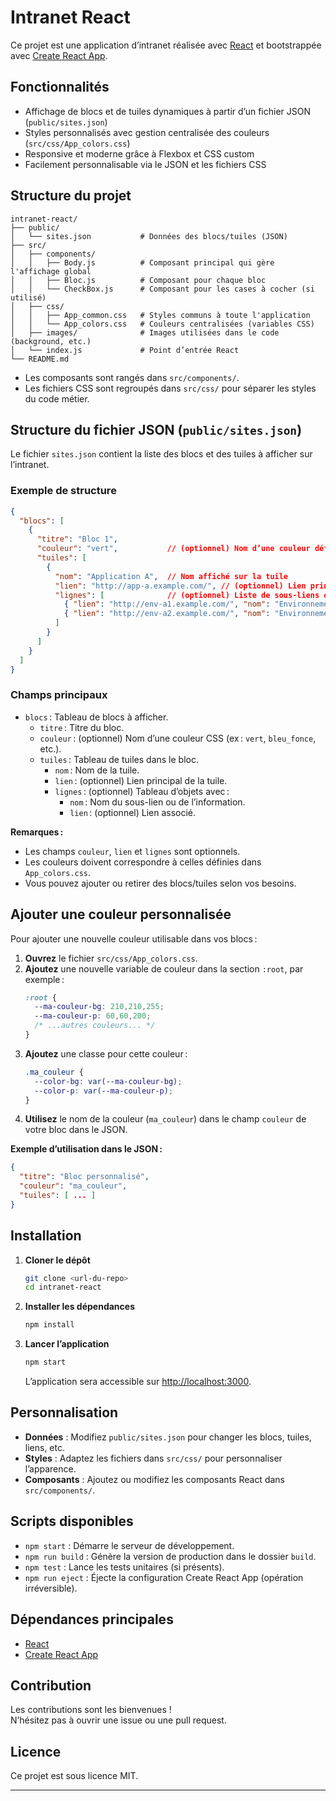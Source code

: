 # Intranet React

Ce projet est une application d’intranet réalisée avec [React](https://react.dev/) et bootstrappée avec [Create React App](https://github.com/facebook/create-react-app).

## Fonctionnalités

- Affichage de blocs et de tuiles dynamiques à partir d’un fichier JSON (`public/sites.json`)
- Styles personnalisés avec gestion centralisée des couleurs (`src/css/App_colors.css`)
- Responsive et moderne grâce à Flexbox et CSS custom
- Facilement personnalisable via le JSON et les fichiers CSS

## Structure du projet

```
intranet-react/
├── public/
│   └── sites.json           # Données des blocs/tuiles (JSON)
├── src/
│   ├── components/
│   │   ├── Body.js          # Composant principal qui gère l'affichage global
│   │   ├── Bloc.js          # Composant pour chaque bloc
│   │   └── CheckBox.js      # Composant pour les cases à cocher (si utilisé)
│   ├── css/
│   │   ├── App_common.css   # Styles communs à toute l'application
│   │   └── App_colors.css   # Couleurs centralisées (variables CSS)
│   ├── images/              # Images utilisées dans le code (background, etc.)
│   └── index.js             # Point d’entrée React
└── README.md
```

- Les composants sont rangés dans `src/components/`.
- Les fichiers CSS sont regroupés dans `src/css/` pour séparer les styles du code métier.

## Structure du fichier JSON (`public/sites.json`)

Le fichier `sites.json` contient la liste des blocs et des tuiles à afficher sur l’intranet.

### Exemple de structure

```json
{
  "blocs": [
    {
      "titre": "Bloc 1",
      "couleur": "vert",           // (optionnel) Nom d’une couleur définie dans App_colors.css
      "tuiles": [
        {
          "nom": "Application A",  // Nom affiché sur la tuile
          "lien": "http://app-a.example.com/", // (optionnel) Lien principal de la tuile
          "lignes": [              // (optionnel) Liste de sous-liens ou d’informations
            { "lien": "http://env-a1.example.com/", "nom": "Environnement 1" },
            { "lien": "http://env-a2.example.com/", "nom": "Environnement 2" }
          ]
        }
      ]
    }
  ]
}
```

### Champs principaux

- `blocs` : Tableau de blocs à afficher.
  - `titre` : Titre du bloc.
  - `couleur` : (optionnel) Nom d’une couleur CSS (ex : `vert`, `bleu_fonce`, etc.).
  - `tuiles` : Tableau de tuiles dans le bloc.
    - `nom` : Nom de la tuile.
    - `lien` : (optionnel) Lien principal de la tuile.
    - `lignes` : (optionnel) Tableau d’objets avec :
      - `nom` : Nom du sous-lien ou de l’information.
      - `lien` : (optionnel) Lien associé.

**Remarques :**
- Les champs `couleur`, `lien` et `lignes` sont optionnels.
- Les couleurs doivent correspondre à celles définies dans `App_colors.css`.
- Vous pouvez ajouter ou retirer des blocs/tuiles selon vos besoins.

## Ajouter une couleur personnalisée

Pour ajouter une nouvelle couleur utilisable dans vos blocs :

1. **Ouvrez** le fichier `src/css/App_colors.css`.
2. **Ajoutez** une nouvelle variable de couleur dans la section `:root`, par exemple :
   ```css
   :root {
     --ma-couleur-bg: 210,210,255;
     --ma-couleur-p: 60,60,200;
     /* ...autres couleurs... */
   }
   ```
3. **Ajoutez** une classe pour cette couleur :
   ```css
   .ma_couleur {
     --color-bg: var(--ma-couleur-bg);
     --color-p: var(--ma-couleur-p);
   }
   ```
4. **Utilisez** le nom de la couleur (`ma_couleur`) dans le champ `couleur` de votre bloc dans le JSON.

**Exemple d’utilisation dans le JSON :**
```json
{
  "titre": "Bloc personnalisé",
  "couleur": "ma_couleur",
  "tuiles": [ ... ]
}
```

## Installation

1. **Cloner le dépôt**
   ```sh
   git clone <url-du-repo>
   cd intranet-react
   ```

2. **Installer les dépendances**
   ```sh
   npm install
   ```

3. **Lancer l’application**
   ```sh
   npm start
   ```
   L’application sera accessible sur [http://localhost:3000](http://localhost:3000).

## Personnalisation

- **Données** : Modifiez `public/sites.json` pour changer les blocs, tuiles, liens, etc.
- **Styles** : Adaptez les fichiers dans `src/css/` pour personnaliser l’apparence.
- **Composants** : Ajoutez ou modifiez les composants React dans `src/components/`.

## Scripts disponibles

- `npm start` : Démarre le serveur de développement.
- `npm run build` : Génère la version de production dans le dossier `build`.
- `npm test` : Lance les tests unitaires (si présents).
- `npm run eject` : Éjecte la configuration Create React App (opération irréversible).

## Dépendances principales

- [React](https://react.dev/)
- [Create React App](https://github.com/facebook/create-react-app)

## Contribution

Les contributions sont les bienvenues !  
N’hésitez pas à ouvrir une issue ou une pull request.

## Licence

Ce projet est sous licence MIT.

---
